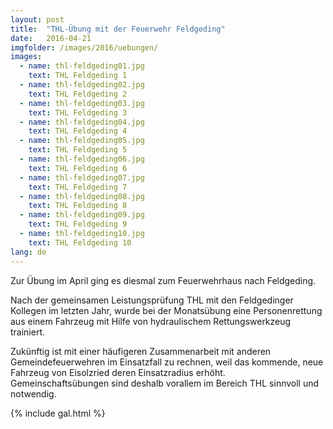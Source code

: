 ```yaml
---
layout: post
title:  "THL-Übung mit der Feuerwehr Feldgeding"
date:   2016-04-21
imgfolder: /images/2016/uebungen/
images:
  - name: thl-feldgeding01.jpg
    text: THL Feldgeding 1
  - name: thl-feldgeding02.jpg
    text: THL Feldgeding 2
  - name: thl-feldgeding03.jpg
    text: THL Feldgeding 3
  - name: thl-feldgeding04.jpg
    text: THL Feldgeding 4
  - name: thl-feldgeding05.jpg
    text: THL Feldgeding 5
  - name: thl-feldgeding06.jpg
    text: THL Feldgeding 6
  - name: thl-feldgeding07.jpg
    text: THL Feldgeding 7
  - name: thl-feldgeding08.jpg
    text: THL Feldgeding 8
  - name: thl-feldgeding09.jpg
    text: THL Feldgeding 9
  - name: thl-feldgeding10.jpg
    text: THL Feldgeding 10
lang: de
---
```


Zur Übung im April ging es diesmal zum Feuerwehrhaus nach Feldgeding.

Nach der gemeinsamen Leistungsprüfung THL mit den Feldgedinger Kollegen im letzten Jahr, wurde bei der Monatsübung eine Personenrettung aus einem Fahrzeug mit Hilfe von hydraulischem Rettungswerkzeug trainiert.

Zukünftig ist mit einer häufigeren Zusammenarbeit mit anderen Gemeindefeuerwehren im Einsatzfall zu rechnen, weil das kommende, neue Fahrzeug von Eisolzried deren Einsatzradius erhöht. Gemeinschaftsübungen sind deshalb vorallem im Bereich THL sinnvoll und notwendig.

{% include gal.html %}

